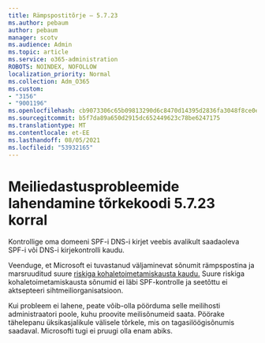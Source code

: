 ```yaml
---
title: Rämpspostitõrje – 5.7.23
ms.author: pebaum
author: pebaum
manager: scotv
ms.audience: Admin
ms.topic: article
ms.service: o365-administration
ROBOTS: NOINDEX, NOFOLLOW
localization_priority: Normal
ms.collection: Adm_O365
ms.custom:
- "3156"
- "9001196"
ms.openlocfilehash: cb9073306c65b09813290d6c8470d14395d2836fa3048f8ce0ecb8b06e71a010
ms.sourcegitcommit: b5f7da89a650d2915dc652449623c78be6247175
ms.translationtype: MT
ms.contentlocale: et-EE
ms.lasthandoff: 08/05/2021
ms.locfileid: "53932165"
---
```

# <a name="fix-email-delivery-issues-for-error-code-5723"></a>Meiliedastusprobleemide lahendamine tõrkekoodi 5.7.23 korral

Kontrollige oma domeeni SPF-i DNS-i kirjet veebis avalikult saadaoleva SPF-i või DNS-i kirjekontrolli kaudu.

Veenduge, et Microsoft ei tuvastanud väljaminevat sõnumit rämpspostina ja marsruuditud suure [riskiga kohaletoimetamiskausta kaudu.](https://docs.microsoft.com/microsoft-365/security/office-365-security/high-risk-delivery-pool-for-outbound-messages) Suure riskiga kohaletoimetamiskausta sõnumid ei läbi SPF-kontrolle ja seetõttu ei aktsepteeri sihtmeiliorganisatsioon.

Kui probleem ei lahene, peate võib-olla pöörduma selle meilihosti administraatori poole, kuhu proovite meilisõnumeid saata. Pöörake tähelepanu üksikasjalikule välisele tõrkele, mis on tagasilöögisõnumis saadaval. Microsofti tugi ei pruugi olla enam abiks.

